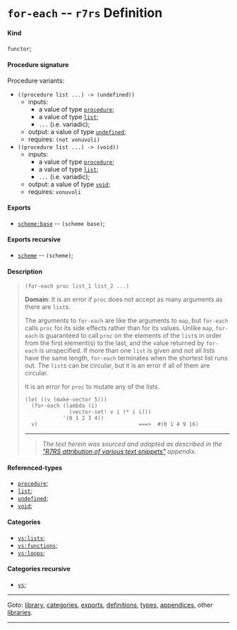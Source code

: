 

<a id='definition__r7rs__for-each'></a>

# `for-each` -- `r7rs` Definition


<a id='definition__r7rs__for-each__kind'></a>

#### Kind

`functor`;


<a id='definition__r7rs__for-each__procedure-signature'></a>

#### Procedure signature

Procedure variants:
 * `((procedure list ...) -> (undefined))`
   * inputs:
     * a value of type [`procedure`](../../r7rs/types/procedure.md#type__r7rs__procedure);
     * a value of type [`list`](../../r7rs/types/list.md#type__r7rs__list);
     * `...` (i.e. variadic);
   * output: a value of type [`undefined`](../../r7rs/types/undefined.md#type__r7rs__undefined);
   * requires: `(not vonuvoli)`
 * `((procedure list ...) -> (void))`
   * inputs:
     * a value of type [`procedure`](../../r7rs/types/procedure.md#type__r7rs__procedure);
     * a value of type [`list`](../../r7rs/types/list.md#type__r7rs__list);
     * `...` (i.e. variadic);
   * output: a value of type [`void`](../../r7rs/types/void.md#type__r7rs__void);
   * requires: `vonuvoli`


<a id='definition__r7rs__for-each__exports'></a>

#### Exports

 * [`scheme:base`](../../r7rs/exports/scheme_3a_base.md#export__r7rs__scheme_3a_base) -- `(scheme base)`;


<a id='definition__r7rs__for-each__exports-recursive'></a>

#### Exports recursive

 * [`scheme`](../../r7rs/exports/scheme.md#export__r7rs__scheme) -- `(scheme)`;


<a id='definition__r7rs__for-each__description'></a>

#### Description

> ````
> (for-each proc list_1 list_2 ...)
> ````
> 
> 
> **Domain**:  It is an error if `proc` does not
> accept as many arguments as there are `list`s.
> 
> The arguments to `for-each` are like the arguments to `map`, but
> `for-each` calls `proc` for its side effects rather than for its
> values.  Unlike `map`, `for-each` is guaranteed to call `proc` on
> the elements of the `list`s in order from the first element(s) to the
> last, and the value returned by `for-each` is unspecified.
> If more than one `list` is given and not all lists have the same length,
> `for-each` terminates when the shortest list runs out.
> The `list`s can be circular, but it is an error if all of them are circular.
> 
> It is an error for `proc` to mutate any of the lists.
> 
> ````
> (let ((v (make-vector 5)))
>   (for-each (lambda (i)
>               (vector-set! v i (* i i)))
>             '(0 1 2 3 4))
>   v)                                ===>  #(0 1 4 9 16)
> ````
> 
> 
> ----
> > *The text herein was sourced and adapted as described in the ["R7RS attribution of various text snippets"](../../r7rs/appendices/attribution.md#appendix__r7rs__attribution) appendix.*


<a id='definition__r7rs__for-each__referenced-types'></a>

#### Referenced-types

 * [`procedure`](../../r7rs/types/procedure.md#type__r7rs__procedure);
 * [`list`](../../r7rs/types/list.md#type__r7rs__list);
 * [`undefined`](../../r7rs/types/undefined.md#type__r7rs__undefined);
 * [`void`](../../r7rs/types/void.md#type__r7rs__void);


<a id='definition__r7rs__for-each__categories'></a>

#### Categories

 * [`vs:lists`](../../vonuvoli/categories/vs_3a_lists.md#category__vonuvoli__vs_3a_lists);
 * [`vs:functions`](../../vonuvoli/categories/vs_3a_functions.md#category__vonuvoli__vs_3a_functions);
 * [`vs:loops`](../../vonuvoli/categories/vs_3a_loops.md#category__vonuvoli__vs_3a_loops);


<a id='definition__r7rs__for-each__categories-recursive'></a>

#### Categories recursive

 * [`vs`](../../vonuvoli/categories/vs.md#category__vonuvoli__vs);

----

Goto: [library](../../r7rs/_index.md#library__r7rs), [categories](../../r7rs/categories/_index.md#toc__r7rs__categories), [exports](../../r7rs/exports/_index.md#toc__r7rs__exports), [definitions](../../r7rs/definitions/_index.md#toc__r7rs__definitions), [types](../../r7rs/types/_index.md#toc__r7rs__types), [appendices](../../r7rs/appendices/_index.md#toc__r7rs__appendices), other [libraries](../../_libraries.md#toc__libraries).

----

